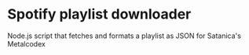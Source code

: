 # Spotify playlist downloader

Node.js script that fetches and formats a playlist as JSON for Satanica's Metalcodex
